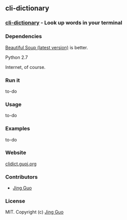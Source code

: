 ## cli-dictionary

### [cli-dictionary](https://github.com/guojing0/cli-dictionary) - Look up words in your terminal

### Dependencies

[Beautiful Soup (latest version)](http://www.crummy.com/software/BeautifulSoup/) is better.

Python 2.7

Internet, of course.

### Run it

to-do

### Usage

to-do

### Examples

to-do

### Website

[clidict.guoj.org](http://clidict.guoj.org/)

### Contributors

* [Jing Guo](http://guoj.org/)

### License

MIT. Copyright (c) [Jing Guo](http://guoj.org/)